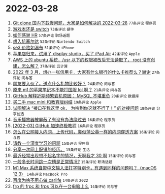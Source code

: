 # 2022-03-28

1. [Git clone 国内下载慢问题，大家是如何解决的 2022-03-28](https://www.v2ex.com/t/843313) `77条评论` `程序员`
1. [游戏本还是 switch](https://www.v2ex.com/t/843300) `73条评论` `硬件`
1. [如何感谢 HR](https://www.v2ex.com/t/843295) `57条评论` `职场话题`
1. [想入坑塞尔达](https://www.v2ex.com/t/843317) `52条评论` `Nintendo Switch`
1. [se3 价格如瀑布](https://www.v2ex.com/t/843297) `51条评论` `iPhone`
1. [苹果店归来，试用了 display studio，买了 iPad Air](https://www.v2ex.com/t/843382) `42条评论` `Apple`
1. [AWS 上的 ubuntu 系统，/usr 以下的权限被改后无法读取了， root 没有创建，怎么解？](https://www.v2ex.com/t/843322) `37条评论` `云计算`
1. [2022 年 3 月，想办一张信用卡，大家有什么银行的什么卡推荐么？谢谢](https://www.v2ex.com/t/843353) `27条评论` `问与答`
1. [朋友要入伙了，送点什么礼物比较好？](https://www.v2ex.com/t/843404) `24条评论` `问与答`
1. [原来 m1 的苹果笔记本不能打国服 lol 啊？](https://www.v2ex.com/t/843303) `21条评论` `问与答`
1. [GitHub 解释近期频繁宕机原因： MySQL 不堪重负](https://www.v2ex.com/t/843376) `20条评论` `数据库`
1. [买二手 mac mini 和教育版纠结](https://www.v2ex.com/t/843345) `19条评论` `Apple`
1. [试图解决 “接口在我这里 ok， 为啥到你这就不行了！” 的对接问题](https://www.v2ex.com/t/843397) `18条评论` `分享创造`
1. [音乐播放器被屏蔽了有没有办法绕过去](https://www.v2ex.com/t/843425) `16条评论` `程序员`
1. [[2022-03] GitHub 加速终极教程](https://www.v2ex.com/t/843383) `16条评论` `程序员`
1. [怎么在公网接入内网，上传代码，类似蒲公英一样的内网穿透方案](https://www.v2ex.com/t/843284) `16条评论` `问与答`
1. [请教一个深度学习的问题](https://www.v2ex.com/t/843403) `15条评论` `程序员`
1. [分享一次网上配镜的经历。](https://www.v2ex.com/t/843358) `15条评论` `生活`
1. [最近经常出现想不起名字的情况，天啊我才 30 啊](https://www.v2ex.com/t/843304) `15条评论` `问与答`
1. [一般多长时间跳一次槽是正常情况?](https://www.v2ex.com/t/843296) `15条评论` `职场话题`
1. [M1 Max 系统自带中文输入法打字特别卡，有遇到同样的问题吗？（macOS 12.3）](https://www.v2ex.com/t/843361) `14条评论` `MacBook Pro`
1. [百度为啥不用心做 carlife](https://www.v2ex.com/t/843316) `14条评论` `2022`
1. [frp 的 frpc 和 frps 可以在一台电脑上么](https://www.v2ex.com/t/843279) `14条评论` `问与答`
